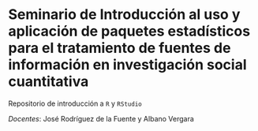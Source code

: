 # Seminario de Introducción al uso y aplicación de paquetes estadísticos para el tratamiento de fuentes de información en investigación social cuantitativa

Repositorio de introducción a `R` y `RStudio`

*Docentes*: José Rodríguez de la Fuente y Albano Vergara
